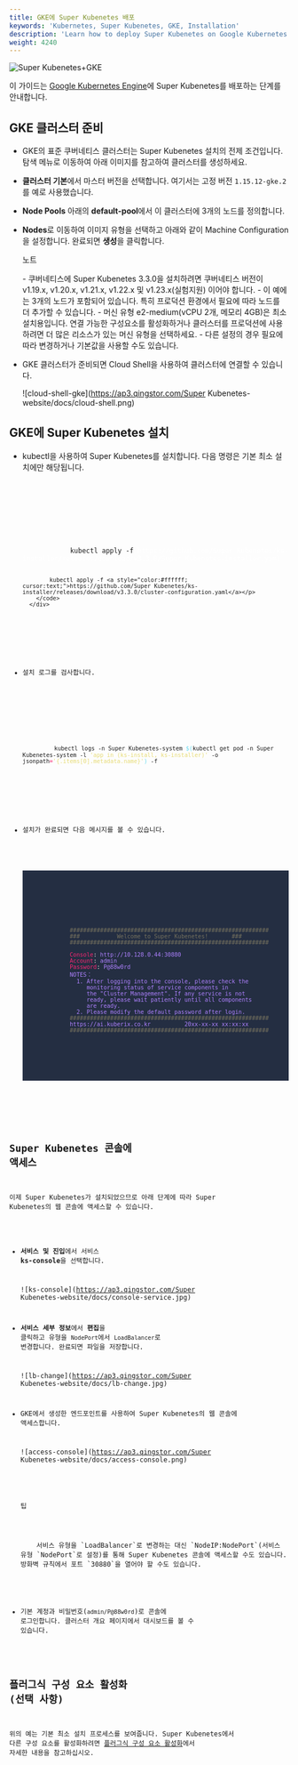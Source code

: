 ```yaml
---
title: GKE에 Super Kubenetes 배포
keywords: 'Kubernetes, Super Kubenetes, GKE, Installation'
description: 'Learn how to deploy Super Kubenetes on Google Kubernetes Engine.'
weight: 4240
---
```


<!-- ![Super Kubenetes+GKE](https://pek3b.qingstor.com/kubesphere-docs/png/20191123145223.png) -->

![Super Kubenetes+GKE](/dist/assets/docs/v3.3/gke/kuberix-gke.png)

이 가이드는 [Google Kubernetes Engine](https://cloud.google.com/kubernetes-engine/)에 Super Kubenetes를 배포하는 단계를 안내합니다.

## GKE 클러스터 준비

- GKE의 표준 쿠버네티스 클러스터는 Super Kubenetes 설치의 전제 조건입니다. 탐색 메뉴로 이동하여 아래 이미지를 참고하여 클러스터를 생성하세요.

  <!-- ![gke-클러스터-생성](https://ap3.qingstor.com/Super Kubenetes-website/docs/create-cluster-gke.jpg) -->

- **클러스터 기본**에서 마스터 버전을 선택합니다. 여기서는 고정 버전 `1.15.12-gke.2`를 예로 사용했습니다.

  <!-- ![마스터-버전-선택](https://ap3.qingstor.com/Super Kubenetes-website/docs/master-version.png) -->

- **Node Pools** 아래의 **default-pool**에서 이 클러스터에 3개의 노드를 정의합니다.

  <!-- ![node-number](https://ap3.qingstor.com/Super Kubenetes-website/docs/node-number.png) -->

- **Nodes**로 이동하여 이미지 유형을 선택하고 아래와 같이 Machine Configuration을 설정합니다. 완료되면 **생성**을 클릭합니다.

  <!-- ![machine-config](https://ap3.qingstor.com/Super Kubenetes-website/docs/machine-configuration.jpg) -->

  <div className="notices note">
    <p>노트</p>
    <div>
      - 쿠버네티스에 Super Kubenetes 3.3.0을 설치하려면 쿠버네티스 버전이 v1.19.x, v1.20.x, v1.21.x, v1.22.x 및 v1.23.x(실험지원) 이어야 합니다.
      - 이 예에는 3개의 노드가 포함되어 있습니다. 특히 프로덕션 환경에서 필요에 따라 노드를 더 추가할 수 있습니다.
      - 머신 유형 e2-medium(vCPU 2개, 메모리 4GB)은 최소 설치용입니다. 연결 가능한 구성요소를 활성화하거나 클러스터를 프로덕션에 사용하려면 더 많은 리소스가 있는 머신 유형을 선택하세요.
      - 다른 설정의 경우 필요에 따라 변경하거나 기본값을 사용할 수도 있습니다.
    </div>
  </div>

- GKE 클러스터가 준비되면 Cloud Shell을 사용하여 클러스터에 연결할 수 있습니다.

  ![cloud-shell-gke](https://ap3.qingstor.com/Super Kubenetes-website/docs/cloud-shell.png)

## GKE에 Super Kubenetes 설치

- kubectl을 사용하여 Super Kubenetes를 설치합니다. 다음 명령은 기본 최소 설치에만 해당됩니다.

  <article className="highlight">
    <pre>
        <div className="copy-code-button" title="Copy Code"></div>
        <div className="code-over-div">
          <code>
            <p>
              kubectl apply -f <a style="color:#ffffff; cursor:text;">https://github.com/Super Kubenetes/ks-installer/releases/download/v3.3.0/Super Kubenetes-installer.yaml</a>

              kubectl apply -f <a style="color:#ffffff; cursor:text;">https://github.com/Super Kubenetes/ks-installer/releases/download/v3.3.0/cluster-configuration.yaml</a></p>
          </code>
        </div>

    </pre>
  </article>

- 설치 로그를 검사합니다.

  <article className="highlight">
    <pre>
        <div className="copy-code-button" title="Copy Code"></div>
        <div className="code-over-div">
          <code>kubectl logs -n Super Kubenetes-system <span style="color:#66d9ef">$(</span>kubectl get pod -n Super Kubenetes-system -l <span style="color:#e6db74">'app in (ks-install, ks-installer)'</span> -o jsonpath<span style="color:#f92672">=</span><span style="color:#e6db74">'{.items[0].metadata.name}'</span><span style="color:#66d9ef">)</span> -f</code>
        </div>
    </pre>
  </article>

- 설치가 완료되면 다음 메시지를 볼 수 있습니다.

  <article className="highlight">
    <pre style="color: rgb(248, 248, 242); background: rgb(36, 46, 66); tab-size: 4;">
        <div className="copy-code-button" title="Copy Code"></div>
        <div className="code-over-div">
          <code>
              <p>
                <span style="color:#75715e">###########################################################</span> 
                <span style="color:#75715e"><span>#</span><span>#</span><span>#</span>&nbsp;&nbsp;&nbsp;&nbsp;&nbsp;&nbsp;&nbsp;&nbsp;&nbsp;&nbsp;&nbsp;Welcome to Super Kubenetes!&nbsp;&nbsp;&nbsp;&nbsp;&nbsp;&nbsp;&nbsp;<span>#</span><span>#</span><span>#</span></span> 
                <span style="color:#75715e">###########################################################</span> 
                <span></span>  
                <span style="color:#f92672">Console</span>: <span style="color:#ae81ff"><span></span>http://10.128.0.44:30880<span></span></span> 
                <span style="color:#f92672">Account</span>: <span style="color:#ae81ff">admin</span> 
                <span style="color:#f92672">Password</span>: <span style="color:#ae81ff">P@88w0rd</span> 
                <span style="color:#ae81ff">NOTES：</span> 
                <span style="color:#ae81ff">&nbsp;&nbsp;1</span><span style="color:#ae81ff">. After logging into the console, please check the</span> 
                <span style="color:#ae81ff">&nbsp;&nbsp;&nbsp;&nbsp;&nbsp;monitoring status of service components in</span> 
                <span style="color:#ae81ff">&nbsp;&nbsp;&nbsp;&nbsp;&nbsp;the "Cluster Management". If any service is not</span> 
                <span style="color:#ae81ff">&nbsp;&nbsp;&nbsp;&nbsp;&nbsp;ready, please wait patiently until all components </span> 
                <span style="color:#ae81ff">&nbsp;&nbsp;&nbsp;&nbsp;&nbsp;are ready.</span> 
                <span style="color:#ae81ff">&nbsp;&nbsp;2</span><span style="color:#ae81ff">. Please modify the default password after login.</span> 
                <span style="color:#75715e">###########################################################</span> <span style="color:#ae81ff"> 
                <span></span><a style="color:#ae81ff; cursor:text;">https://ai.kuberix.co.kr</a><span></span>&nbsp;&nbsp;&nbsp;&nbsp;&nbsp;&nbsp;&nbsp;&nbsp;&nbsp;&nbsp;20xx-xx-xx xx:xx:xx</span> 
                <span style="color:#75715e">###########################################################</span> <span style="color:#ae81ff">
              </p>
          </code>
        </div>
    </pre>
  </article>

## Super Kubenetes 콘솔에 액세스

이제 Super Kubenetes가 설치되었으므로 아래 단계에 따라 Super Kubenetes의 웹 콘솔에 액세스할 수 있습니다.

- **서비스 및 진입**에서 서비스 **ks-console**을 선택합니다.

  ![ks-console](https://ap3.qingstor.com/Super Kubenetes-website/docs/console-service.jpg)

- **서비스 세부 정보**에서 **편집**을 클릭하고 유형을 `NodePort`에서 `LoadBalancer`로 변경합니다. 완료되면 파일을 저장합니다.

  ![lb-change](https://ap3.qingstor.com/Super Kubenetes-website/docs/lb-change.jpg)

- GKE에서 생성한 엔드포인트를 사용하여 Super Kubenetes의 웹 콘솔에 액세스합니다.

  ![access-console](https://ap3.qingstor.com/Super Kubenetes-website/docs/access-console.png)

  <div className="notices tip">
    <p>팁</p>
    <div>
      서비스 유형을 `LoadBalancer`로 변경하는 대신 `NodeIP:NodePort`(서비스 유형 `NodePort`로 설정)를 통해 Super Kubenetes 콘솔에 액세스할 수도 있습니다. 방화벽 규칙에서 포트 `30880`을 열어야 할 수도 있습니다.
    </div>
  </div>

- 기본 계정과 비밀번호(`admin/P@88w0rd`)로 콘솔에 로그인합니다. 클러스터 개요 페이지에서 대시보드를 볼 수 있습니다.

## 플러그식 구성 요소 활성화 (선택 사항)

위의 예는 기본 최소 설치 프로세스를 보여줍니다. Super Kubenetes에서 다른 구성 요소를 활성화하려면 [플러그식 구성 요소 활성화](../../../pluggable-components/)에서 자세한 내용을 참고하십시오.
